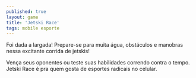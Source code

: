 ```yaml
---
published: true
layout: game
title: 'Jetski Race'
tags: mobile esporte
---
```

Foi dada a largada! Prepare-se para muita água, obstáculos e manobras nessa excitante corrida de jetskis!







Vença seus oponentes ou teste suas habilidades correndo contra o tempo.
Jetski Race é pra quem gosta de esportes radicais no celular.





